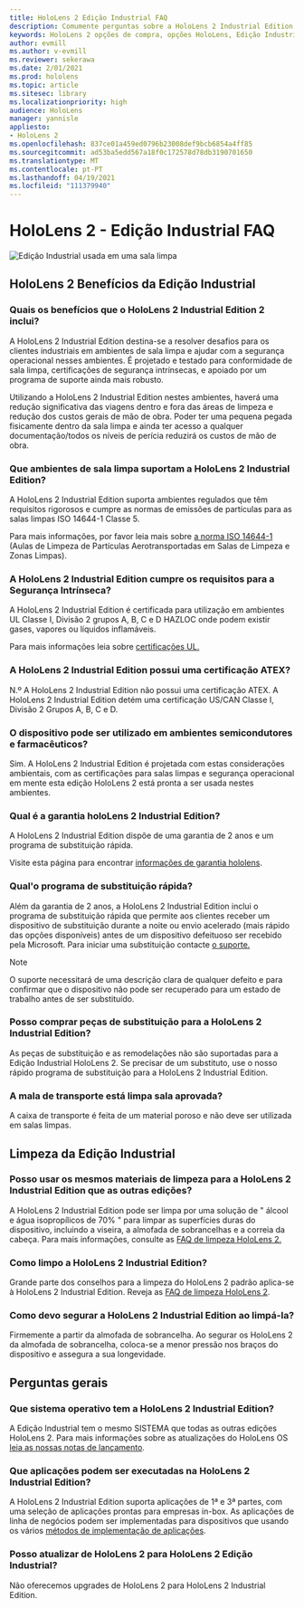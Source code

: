 ```yaml
---
title: HoloLens 2 Edição Industrial FAQ
description: Comumente perguntas sobre a HoloLens 2 Industrial Edition
keywords: HoloLens 2 opções de compra, opções HoloLens, Edição Industrial
author: evmill
ms.author: v-evmill
ms.reviewer: sekerawa
ms.date: 2/01/2021
ms.prod: hololens
ms.topic: article
ms.sitesec: library
ms.localizationpriority: high
audience: HoloLens
manager: yannisle
appliesto:
- HoloLens 2
ms.openlocfilehash: 837ce01a459ed0796b23008def9bcb6854a4ff85
ms.sourcegitcommit: ad53ba5edd567a18f0c172578d78db3190701650
ms.translationtype: MT
ms.contentlocale: pt-PT
ms.lasthandoff: 04/19/2021
ms.locfileid: "111379940"
---
```

# <a name="hololens-2---industrial-edition-faq"></a>HoloLens 2 - Edição Industrial FAQ

![Edição Industrial usada em uma sala limpa](./images/industrial-sku-with-remote-assist.png)

## <a name="hololens-2-industrial-edition-benefits"></a>HoloLens 2 Benefícios da Edição Industrial

### <a name="what-benefits-does-hololens-2-industrial-edition-2-include"></a>Quais os benefícios que o HoloLens 2 Industrial Edition 2 inclui?

A HoloLens 2 Industrial Edition destina-se a resolver desafios para os clientes industriais em ambientes de sala limpa e ajudar com a segurança operacional nesses ambientes. É projetado e testado para conformidade de sala limpa, certificações de segurança intrínsecas, e apoiado por um programa de suporte ainda mais robusto.

Utilizando a HoloLens 2 Industrial Edition nestes ambientes, haverá uma redução significativa das viagens dentro e fora das áreas de limpeza e redução dos custos gerais de mão de obra. Poder ter uma pequena pegada fisicamente dentro da sala limpa e ainda ter acesso a qualquer documentação/todos os níveis de perícia reduzirá os custos de mão de obra.

### <a name="what-clean-room-environments-does-hololens-2-industrial-edition-support"></a>Que ambientes de sala limpa suportam a HoloLens 2 Industrial Edition?

A HoloLens 2 Industrial Edition suporta ambientes regulados que têm requisitos rigorosos e cumpre as normas de emissões de partículas para as salas limpas ISO 14644-1 Classe 5.

Para mais informações, por favor leia mais sobre [a norma ISO 14644-1](https://www.iso.org/standard/53394.html) (Aulas de Limpeza de Partículas Aerotransportadas em Salas de Limpeza e Zonas Limpas).

### <a name="does-hololens-2-industrial-edition-meet-requirements-for-intrinsic-safety"></a>A HoloLens 2 Industrial Edition cumpre os requisitos para a Segurança Intrínseca?

A HoloLens 2 Industrial Edition é certificada para utilização em ambientes UL Classe I, Divisão 2 grupos A, B, C e D HAZLOC onde podem existir gases, vapores ou líquidos inflamáveis.

Para mais informações leia sobre [certificações UL.](https://www.ul.com/services/ul-and-c-ul-hazardous-areas-certification-north-america?csrf-token=CIwNZNlR4XbisJF39I8yWnWX9wX4WFoz&amp;Search=UL+Class+I%2C+Dev+2+&amp;search-submit=Search)

### <a name="does-the-hololens-2-industrial-edition-hold-an-atex-certification"></a>A HoloLens 2 Industrial Edition possui uma certificação ATEX?

N.º A HoloLens 2 Industrial Edition não possui uma certificação ATEX. A HoloLens 2 Industrial Edition detém uma certificação US/CAN Classe I, Divisão 2 Grupos A, B, C e D.

### <a name="can-the-device-be-used-in-semiconductor-and-pharmaceutical-environments"></a>O dispositivo pode ser utilizado em ambientes semicondutores e farmacêuticos?

Sim. A HoloLens 2 Industrial Edition é projetada com estas considerações ambientais, com as certificações para salas limpas e segurança operacional em mente esta edição HoloLens 2 está pronta a ser usada nestes ambientes.

### <a name="what-is-the-hololens-2-industrial-edition-warranty"></a>Qual é a garantia holoLens 2 Industrial Edition?

A HoloLens 2 Industrial Edition dispõe de uma garantia de 2 anos e um programa de substituição rápida.

Visite esta página para encontrar [informações de garantia hololens](https://support.microsoft.com/warranty).

### <a name="what39s-the-rapid-replacement-program"></a>Qual&#39;o programa de substituição rápida?

Além da garantia de 2 anos, a HoloLens 2 Industrial Edition inclui o programa de substituição rápida que permite aos clientes receber um dispositivo de substituição durante a noite ou envio acelerado (mais rápido das opções disponíveis) antes de um dispositivo defeituoso ser recebido pela Microsoft. Para iniciar uma substituição contacte [o suporte.](https://aka.ms/hololenssupport)

> [!NOTE]
> O suporte necessitará de uma descrição clara de qualquer defeito e para confirmar que o dispositivo não pode ser recuperado para um estado de trabalho antes de ser substituído.

### <a name="can-i-purchase-replacement-parts-for-hololens-2-industrial-edition"></a>Posso comprar peças de substituição para a HoloLens 2 Industrial Edition?

As peças de substituição e as remodelações não são suportadas para a Edição Industrial HoloLens 2. Se precisar de um substituto, use o nosso rápido programa de substituição para a HoloLens 2 Industrial Edition.

### <a name="is-the-carrying-case-clean-room-approved"></a>A mala de transporte está limpa sala aprovada?

A caixa de transporte é feita de um material poroso e não deve ser utilizada em salas limpas.

## <a name="cleaning-the-industrial-edition"></a>Limpeza da Edição Industrial

### <a name="can-i-use-the-same-cleaning-materials-for-hololens-2-industrial-edition-as-the-other-editions"></a>Posso usar os mesmos materiais de limpeza para a HoloLens 2 Industrial Edition que as outras edições?

A HoloLens 2 Industrial Edition pode ser limpa por uma solução de &quot; álcool e água isopropílicos de 70% &quot; para limpar as superfícies duras do dispositivo, incluindo a viseira, a almofada de sobrancelhas e a correia da cabeça. Para mais informações, consulte as [FAQ de limpeza HoloLens 2.](https://docs.microsoft.com/hololens/hololens2-maintenance)

### <a name="how-do-i-clean-hololens-2-industrial-edition"></a>Como limpo a HoloLens 2 Industrial Edition?

Grande parte dos conselhos para a limpeza do HoloLens 2 padrão aplica-se à HoloLens 2 Industrial Edition. Reveja as [FAQ de limpeza HoloLens 2](https://docs.microsoft.com/hololens/hololens2-maintenance).

### <a name="how-should-i-hold-hololens-2-industrial-edition-when-cleaning-it"></a>Como devo segurar a HoloLens 2 Industrial Edition ao limpá-la?

Firmemente a partir da almofada de sobrancelha. Ao segurar os HoloLens 2 da almofada de sobrancelha, coloca-se a menor pressão nos braços do dispositivo e assegura a sua longevidade.

## <a name="general-questions"></a>Perguntas gerais

### <a name="what-operating-system-does-the-hololens-2-industrial-edition-have"></a>Que sistema operativo tem a HoloLens 2 Industrial Edition?

A Edição Industrial tem o mesmo SISTEMA que todas as outras edições HoloLens 2. Para mais informações sobre as atualizações do HoloLens OS [leia as nossas notas de lançamento](hololens-release-notes.md).

### <a name="what-apps-can-run-on-the-hololens-2-industrial-edition"></a>Que aplicações podem ser executadas na HoloLens 2 Industrial Edition?

A HoloLens 2 Industrial Edition suporta aplicações de 1ª e 3ª partes, com uma seleção de aplicações prontas para empresas in-box. As aplicações de linha de negócios podem ser implementadas para dispositivos que usando os vários  [métodos de implementação de aplicações](https://docs.microsoft.com/hololens/app-deploy-overview).

### <a name="can-i-upgrade-from-hololens-2-to-hololens-2-industrial-edition"></a>Posso atualizar de HoloLens 2 para HoloLens 2 Edição Industrial?

Não oferecemos upgrades de HoloLens 2 para HoloLens 2 Industrial Edition.
